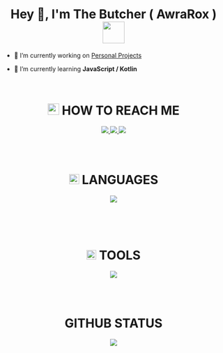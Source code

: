 <h1 align="center">Hey 👋, I'm The Butcher ( AwraRox ) <img src="https://cdn.discordapp.com/emojis/880521883739648060.gif?size=4096" width="50"></h1>


- 🔭 I’m currently working on [Personal Projects](https://ImUsingReach.ir/)

- 🌱 I’m currently learning **JavaScript / Kotlin**


<br>
 <h1 align="center"><img src="https://cdn.discordapp.com/emojis/1046878980776665138.webp?size=80&quality=lossless" width="26"> HOW TO REACH ME </h1> 
<p align="center">
    <a href="https://instagram.com/awrarox">
        <img src="https://skillicons.dev/icons?i=instagram&theme=dark">
    </a>
    <a href="https://discord.com/users/876198461840711781">
        <img src="https://skillicons.dev/icons?i=discord&theme=dark">
    </a>
    <a href="https://twitter.com/awrarox">
        <img src="https://skillicons.dev/icons?i=twitter&theme=dark">
    </a>
</p>
<br/>  

<br>
<h1 align="center"><img src="https://cdn.discordapp.com/emojis/1046881199567667280.webp?size=80&quality=lossless" width="23"> LANGUAGES</h1>
<p align="center">
  <a href="https://skillicons.dev">
    <img src="https://skillicons.dev/icons?i=java,js,nodejs,kotlin,python,php,mongodb,mysql,git&theme=dark" />
    </br>
    </br>
  </a>
</p>
</br>

<br>
<h1 align="center"><img src="https://cdn.discordapp.com/emojis/1014231138249752607.webp?size=80&quality=lossless" width="22"> TOOLS</h1>
<p align="center">
  <a href="https://skillicons.dev">
    <img src="https://skillicons.dev/icons?i=idea,vscode,visualstudio,eclipse,github,discord,bots,linux,ps&theme=dark" />
    </br>
    </br>
  </a>
</p>
</br>

<h1 align="center"> GITHUB STATUS</h1>

<div align="center"> 

![](http://github-profile-summary-cards.vercel.app/api/cards/profile-details?username=AwraRox&theme=radical)

</div>
